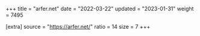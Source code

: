 +++
title = "arfer.net"
date = "2022-03-22"
updated = "2023-01-31"
weight = 7495

[extra]
source = "https://arfer.net/"
ratio = 14
size = 7
+++
